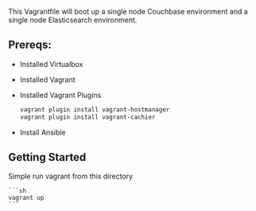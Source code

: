 This Vagrantfile will boot up a single node Couchbase environment and a single node Elasticsearch environment.

Prereqs:
--------

* Installed Virtualbox

* Installed Vagrant

* Installed Vagrant Plugins

    ```sh
    vagrant plugin install vagrant-hostmanager
    vagrant plugin install vagrant-cachier
    ```

* Install Ansible

Getting Started
---------------

Simple run vagrant from this directory

    ```sh
    vagrant up
    ```
